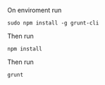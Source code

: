 On enviroment run 

```sudo npm install -g grunt-cli```

Then run

```npm install```

Then run

```grunt```
